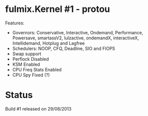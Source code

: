 fulmix.Kernel #1 - protou
=========================

Features:

- Governors: Conservative, Interactive, Ondemand, Performance, Powersave, smartassV2, lulzactive, ondemandX, interactiveX, Intellidemand, Hotplug and Lagfree
- Schedulers: NOOP, CFQ, Deadline, SIO and FIOPS
- Swap support
- Perflock Disabled
- KSM Enabled
- CPU Freq Stats Enabled
- CPU Spy Fixed (?)


Status
======
Build #1 released on 29/08/2013 
